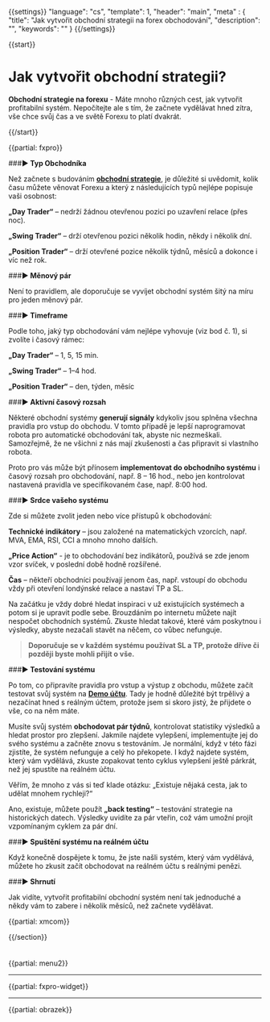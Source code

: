 {{settings}}
  "language": "cs",
  "template": 1,
  "header": "main",
  "meta" : {
    "title": "Jak vytvořit obchodní strategii na forex obchodování",
    "description": "",
    "keywords": ""
  }
{{/settings}}

<div class="row">
<div class="col-md-9" role="main" markdown="1">

{{start}}

# Jak vytvořit obchodní strategii?

**Obchodní strategie na forexu** - Máte mnoho různých cest, jak vytvořit profitabilní systém. Nepočítejte ale s tím, že začnete vydělávat hned zítra, vše chce svůj čas a ve světě Forexu to platí dvakrát.

{{/start}}

{{partial: fxpro}}

###**▶ Typ Obchodníka**

Než začnete s budováním [**obchodní strategie**](http://www.forexsrovnavac.cz/forex-strategie), je důležité si uvědomit, kolik času můžete věnovat Forexu a který z následujících typů nejlépe popisuje vaši osobnost:

**„Day Trader“** – nedrží žádnou otevřenou pozici po uzavření relace (přes noc).

**„Swing Trader“** – drží otevřenou pozici několik hodin, někdy i několik dní.

**„Position Trader“** – drží otevřené pozice několik týdnů, měsíců a dokonce i víc než rok.

###**▶ Měnový pár**

Není to pravidlem, ale doporučuje se vyvíjet obchodní systém šitý na míru pro jeden měnový pár.

###**▶ Timeframe**

Podle toho, jaký typ obchodování vám nejlépe vyhovuje (viz bod č. 1), si zvolíte i časový rámec:

**„Day Trader“** – 1, 5, 15 min.

**„Swing Trader“** – 1–4 hod.

**„Position Trader“** – den, týden, měsíc

###**▶ Aktivní časový rozsah**

Některé obchodní systémy **generují signály** kdykoliv jsou splněna všechna pravidla pro vstup do obchodu. V tomto případě je lepší naprogramovat robota pro automatické obchodování tak, abyste nic nezmeškali. Samozřejmě, že ne všichni z nás mají zkušenosti a čas připravit si vlastního robota.

Proto pro vás může být přínosem **implementovat do obchodního systému** i časový rozsah pro obchodování, např. 8 – 16 hod., nebo jen kontrolovat nastavená pravidla ve specifikovaném čase, např. 8:00 hod.

###**▶ Srdce vašeho systému**

Zde si můžete zvolit jeden nebo více přístupů k obchodování:

**Technické indikátory** – jsou založené na matematických vzorcích, např. MVA, EMA, RSI, CCI a mnoho mnoho dalších.

**„Price Action“** - je to obchodování bez indikátorů, používá se zde jenom vzor svíček, v poslední době hodně rozšířené.

**Čas** – někteří obchodníci používají jenom čas, např. vstoupí do obchodu vždy při otevření londýnské relace a nastaví TP a SL.

Na začátku je vždy dobré hledat inspiraci v už existujících systémech a potom si je upravit podle sebe. Brouzdáním po internetu můžete najít nespočet obchodních systémů. Zkuste hledat takové, které vám poskytnou i výsledky, abyste nezačali stavět na něčem, co vůbec nefunguje.



>**Doporučuje se v každém systému používat SL a TP, protože dříve či později byste mohli přijít o vše.**

###**▶ Testování systému**

Po tom, co připravíte pravidla pro vstup a výstup z obchodu, můžete začít testovat svůj systém na  [**Demo účtu**](http://www.forexsrovnavac.cz/forex-demo-ucet). Tady je hodně důležité být trpělivý a nezačínat hned s reálným účtem, protože jsem si skoro jistý, že přijdete o vše, co na něm máte.

Musíte svůj systém **obchodovat pár týdnů**, kontrolovat statistiky výsledků a hledat prostor pro zlepšení. Jakmile najdete vylepšení, implementujte jej do svého systému a začněte znovu s testováním. Je normální, když v této fázi zjistíte, že systém nefunguje a celý ho překopete. I když najdete systém, který vám vydělává, zkuste zopakovat tento cyklus vylepšení ještě párkrát, než jej spustíte na reálném účtu.

Věřím, že mnoho z vás si teď klade otázku:
„Existuje nějaká cesta, jak to udělat mnohem rychleji?“

Ano, existuje, můžete použít **„back testing“** – testování strategie na historických datech. Výsledky uvidíte za pár vteřin, což vám umožní projít vzpomínaným cyklem za pár dní.

###**▶ Spuštění systému na reálném účtu**

Když konečně dospějete k tomu, že jste našli systém, který vám vydělává, můžete ho zkusit začít obchodovat na reálném účtu s reálnými penězi.

###**▶ Shrnutí**

Jak vidíte, vytvořit profitabilní obchodní systém není tak jednoduché a někdy vám to zabere i několik měsíců, než začnete vydělávat. 



{{partial: xmcom}}

{{/section}}
</div>
<div class="col-md-3" markdown="1">
<div class="well" markdown="1" style="margin-top: 2.5em">

{{partial: menu2}}

</div>


- - -

{{partial: fxpro-widget}}

- - -

{{partial: obrazek}}

</div>
</div>
</div>